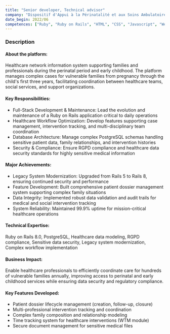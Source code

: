 ```yaml
---
title: "Senior developer, Technical advisor"
company: "Dispositif d'Appui à la Périnatalité et aux Soins Ambulatoires (DAPSA)"
date_begin: 2022/06
competences: ["Ruby", "Ruby on Rails", "HTML", "CSS", "Javascript", "Web application security", "web development", "PostgreSQL", "Healthcare data management", "RGPD compliance"]
---
```

### Description

#### About the platform:
Healthcare network information system supporting families and professionals during the perinatal period and early childhood. The platform manages complex cases for vulnerable families from pregnancy through the child's first three years, facilitating coordination between healthcare teams, social services, and support organizations.

#### Key Responsibilities:
- Full-Stack Development & Maintenance: Lead the evolution and maintenance of a Ruby on Rails application critical to daily operations
- Healthcare Workflow Optimization: Develop features supporting case management, intervention tracking, and multi-disciplinary team coordination
- Database Architecture: Manage complex PostgreSQL schemas handling sensitive patient data, family relationships, and intervention histories
- Security & Compliance: Ensure RGPD compliance and healthcare data security standards for highly sensitive medical information

#### Major Achievements:
- Legacy System Modernization: Upgraded from Rails 5 to Rails 8, ensuring continued security and performance
- Feature Development: Built comprehensive patient dossier management system supporting complex family situations
- Data Integrity: Implemented robust data validation and audit trails for medical and social intervention tracking
- System Reliability: Maintained 99.9% uptime for mission-critical healthcare operations

#### Technical Expertise:
Ruby on Rails 8.0, PostgreSQL, Healthcare data modeling, RGPD compliance, Sensitive data security, Legacy system modernization, Complex workflow implementation

#### Business Impact:
Enable healthcare professionals to efficiently coordinate care for hundreds of vulnerable families annually, improving access to perinatal and early childhood services while ensuring data security and regulatory compliance.

#### Key Features Developed:
- Patient dossier lifecycle management (creation, follow-up, closure)
- Multi-professional intervention tracking and coordination
- Complex family composition and relationship modeling
- Time tracking system for healthcare interventions (WTM module)
- Secure document management for sensitive medical files
